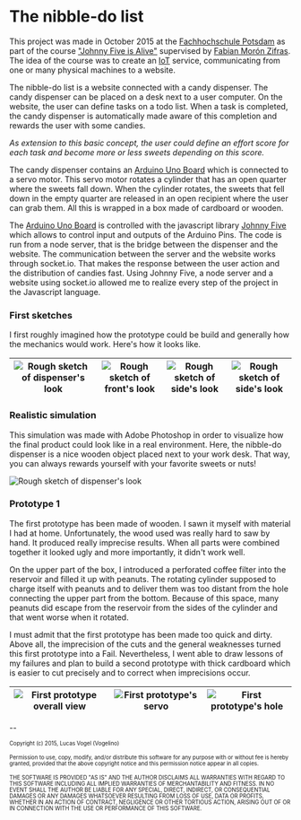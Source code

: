 # The nibble-do list
This project was made in October 2015 at the [Fachhochschule Potsdam](http://www.fh-potsdam.de) as part of the course ["Johnny Five is Alive"](https://fhp.incom.org/workspace/6174/5) supervised by [Fabian Morón Zifras](https://fhp.incom.org/profil/270). The idea of the course was to create an [IoT](https://en.wikipedia.org/wiki/Internet_of_Things) service, communicating from one or many physical machines to a website.

The nibble-do list is a website connected with a candy dispenser. The candy dispenser can be placed on a desk next to a user computer. On the website, the user can define tasks on a todo list. When a task is completed, the candy dispenser is automatically made aware of this completion and rewards the user with some candies.

_As extension to this basic concept, the user could define an effort score for each task and become more or less sweets depending on this score._

The candy dispenser contains an [Arduino Uno Board](https://www.arduino.cc/en/Main/ArduinoBoardUno) which is connected to a servo motor. This servo motor rotates a cylinder that has an open quarter where the sweets fall down. When the cylinder rotates, the sweets that fell down in the empty quarter are released in an open recipient where the user can grab them. All this is wrapped in a box made of cardboard or wooden.

The [Arduino Uno Board](https://www.arduino.cc/en/Main/ArduinoBoardUno) is controlled with the javascript library [Johnny Five](http://johnny-five.io) which allows to control input and outputs of the Arduino Pins. The code is run from a node server, that is the bridge between the dispenser and the website. The communication between the server and the website works through socket.io. That makes the response between the user action and the distribution of candies fast.
Using Johnny Five, a node server and a website using socket.io allowed me to realize every step of the project in the Javascript language.

### First sketches
I first roughly imagined how the prototype could be build and generally how the mechanics would work. Here's how it looks like.

|<img src="http://demo.vogelino.com/nibble-do-list/sketch-3d-view.jpg" alt="Rough sketch of dispenser's look"/>|<img src="http://demo.vogelino.com/nibble-do-list/sketch-front-view.jpg" alt="Rough sketch of front's look"/>|<img src="http://demo.vogelino.com/nibble-do-list/sketch-side-view.jpg" alt="Rough sketch of side's look"/>|<img src="http://demo.vogelino.com/nibble-do-list/sketch-list-view.jpg"  alt="Rough sketch of side's look"/>|
|---|---|---|---|

### Realistic simulation
This simulation was made with Adobe Photoshop in order to visualize how the final product could look like in a real environment. Here, the nibble-do dispenser is a nice wooden object placed next to your work desk. That way, you can always rewards yourself with your favorite sweets or nuts!

<img src="http://demo.vogelino.com/nibble-do-list/realistic-simulation.jpg" alt="Rough sketch of dispenser's look"/>

### Prototype 1
The first prototype has been made of wooden. I sawn it myself with material I had at home. Unfortunately, the wood used was really hard to saw by hand. It produced really imprecise results. When all parts were combined together it looked ugly and more importantly, it didn't work well.

On the upper part of the box, I introduced a perforated coffee filter into the reservoir and filled it up with peanuts. The rotating cylinder supposed to charge itself with peanuts and to deliver them was too distant from the hole connecting the upper part from the bottom. Because of this space, many peanuts did escape from the reservoir from the sides of the cylinder and that went worse when it rotated.

I must admit that the first prototype has been made too quick and dirty. Above all, the imprecision of the cuts and the general weaknesses turned this first prototype into a Fail. Nevertheless, I went able to draw lessons of my failures and plan to build a second prototype with thick cardboard which is easier to cut precisely and to correct when imprecisions occur. 

|<img src="http://demo.vogelino.com/nibble-do-list/prototype-v1-overview.jpg" alt="First prototype overall view"/>|<img src="http://demo.vogelino.com/nibble-do-list/prototype-v1-servo.jpg" alt="First prototype's servo"/>|<img src="http://demo.vogelino.com/nibble-do-list/prototype-v1-hole.jpg" alt="First prototype's hole"/>|
|---|---|---|


--

<sub><sup>Copyright (c) 2015, Lucas Vogel (Vogelino)</sub></sup>

<sub><sup>Permission to use, copy, modify, and/or distribute this software for any
purpose with or without fee is hereby granted, provided that the above
copyright notice and this permission notice appear in all copies.</sub></sup>

<sub><sup>THE SOFTWARE IS PROVIDED "AS IS" AND THE AUTHOR DISCLAIMS ALL WARRANTIES
WITH REGARD TO THIS SOFTWARE INCLUDING ALL IMPLIED WARRANTIES OF
MERCHANTABILITY AND FITNESS. IN NO EVENT SHALL THE AUTHOR BE LIABLE FOR
ANY SPECIAL, DIRECT, INDIRECT, OR CONSEQUENTIAL DAMAGES OR ANY DAMAGES
WHATSOEVER RESULTING FROM LOSS OF USE, DATA OR PROFITS, WHETHER IN AN
ACTION OF CONTRACT, NEGLIGENCE OR OTHER TORTIOUS ACTION, ARISING OUT OF
OR IN CONNECTION WITH THE USE OR PERFORMANCE OF THIS SOFTWARE.</sub></sup>
